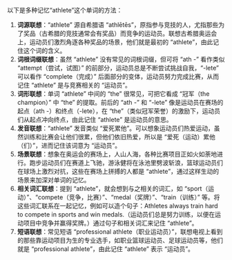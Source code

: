 以下是多种记忆“athlete”这个单词的方法：
1. **词源联想**：“athlete” 源自希腊语 “athlētēs”，原指参与竞技的人，尤指那些为了奖品（古希腊的竞技通常会有奖品）而竞争的运动员。联想古希腊奥运会上，运动员们激烈角逐各种奖品的场景，他们就是最初的 “athlete”，由此记住这个词的含义。
2. **词根词缀联想**：虽然 “athlete” 没有常见的词根词缀，但可将 “ath -” 看作类似 “attempt（尝试，试图）” 的前部分，运动员总是不断尝试挑战自我，“-lete” 可以看作 “complete（完成）” 后面部分的变体，运动员努力完成比赛，从而记住 “athlete” 是与竞赛相关的 “运动员”。
3. **词形联想**：单词 “athlete” 中间的 “the” 很常见，可把它看成 “冠军（the champion）” 中 “the” 的提取。前后的 “ath -” 和 “-lete” 像是运动员在赛场的起点（ath -）和终点（-lete），在 “the”（类似冠军荣誉）的激励下，运动员们从起点冲向终点，由此记住 “athlete” 是运动员的意思。
4. **发音联想**：“athlete” 发音类似 “爱死累他”。可以想象运动员们热爱运动，虽然训练和比赛会让他们很累，但他们依旧热爱，所以是 “爱死（运动）累他（们）”，进而记住该词意为 “运动员”。
5. **场景联想**：想象在奥运会的赛场上，人山人海，各种比赛项目正如火如荼地进行。跑步运动员们在赛道上飞驰，游泳健将在泳池里劈波斩浪，篮球运动员们在球场上激烈对抗，这些在赛场上拼搏的人都是 “athlete”，通过这样生动的场景来加深对单词的记忆。
6. **相关词汇联想**：提到 “athlete”，就会想到与之相关的词汇，如 “sport（运动）”、“compete（竞争，比赛）”、“medal（奖牌）”、“train（训练）” 等。将这些词汇联系在一起记忆，例如可以造个句子：Athletes always train hard to compete in sports and win medals.（运动员们总是努力训练，以便在运动项目中竞争并赢得奖牌。）通过句子和相关词汇来记住 “athlete”。
7. **短语联想**：常见短语 “professional athlete（职业运动员）”，联想电视上看到的那些靠运动项目为生的专业选手，如职业篮球运动员、足球运动员等，他们就是 “professional athlete”，由此记住 “athlete” 表示 “运动员”。 